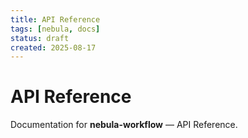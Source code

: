 ```yaml
---
title: API Reference
tags: [nebula, docs]
status: draft
created: 2025-08-17
---
```


# API Reference

Documentation for **nebula-workflow** — API Reference.
